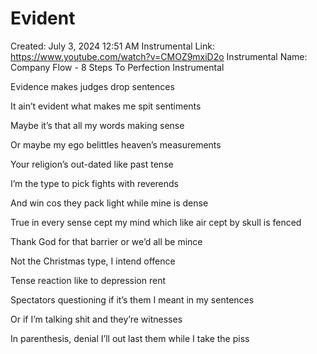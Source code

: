 # Evident

Created: July 3, 2024 12:51 AM
Instrumental Link: https://www.youtube.com/watch?v=CMOZ9mxiD2o
Instrumental Name: Company Flow - 8 Steps To Perfection Instrumental

Evidence makes judges drop sentences

It ain’t evident what makes me spit sentiments

Maybe it’s that all my words making sense

Or maybe my ego belittles heaven’s measurements

Your religion’s out-dated like past tense

I’m the type to pick fights with reverends

And win cos they pack light while mine is dense

True in every sense cept my mind which like air cept by skull is fenced

Thank God for that barrier or we’d all be mince

Not the Christmas type, I intend offence

Tense reaction like to depression rent

Spectators questioning if it’s them I meant in my sentences

Or if I’m talking shit and they’re witnesses

In parenthesis, denial I’ll out last them while I take the piss